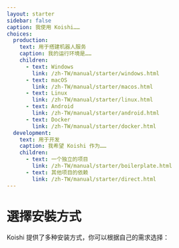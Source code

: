 ```yaml
---
layout: starter
sidebar: false
caption: 我使用 Koishi……
choices:
  production:
    text: 用于搭建机器人服务
    caption: 我的运行环境是……
    children:
      - text: Windows
        link: /zh-TW/manual/starter/windows.html
      - text: macOS
        link: /zh-TW/manual/starter/macos.html
      - text: Linux
        link: /zh-TW/manual/starter/linux.html
      - text: Android
        link: /zh-TW/manual/starter/android.html
      - text: Docker
        link: /zh-TW/manual/starter/docker.html
  development:
    text: 用于开发
    caption: 我希望 Koishi 作为……
    children:
      - text: 一个独立的项目
        link: /zh-TW/manual/starter/boilerplate.html
      - text: 其他项目的依赖
        link: /zh-TW/manual/starter/direct.html
---
```


# 選擇安裝方式

Koishi 提供了多种安装方式，你可以根据自己的需求选择：
